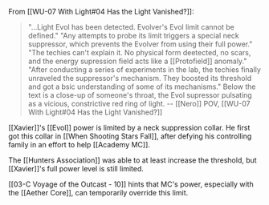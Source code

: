 
From [[WU-07 With Light#04 Has the Light Vanished?]]:
> "...Light Evol has been detected. Evolver's Evol limit cannot be defined."
> "Any attempts to probe its limit triggers a special neck suppressor, which prevents the Evolver from using their full power."
> "The techies can't explain it. No physical form deetected, no scars, and the energy supression field acts like a [[Protofield]] anomaly."
> "After conducting a series of experiments in the lab, the techies finally unraveled the suppressor's mechanism. They boosted its threshold and got a bsic understanding of some of its mechanisms."
> Below the text is a close-up of someone's throat, the Evol supressor pulsating as a vicious, constrictive red ring of light.
> -- [[Nero]] POV, [[WU-07 With Light#04 Has the Light Vanished?]]


[[Xavier]]'s [[Evol]] power is limited by a neck suppression collar. He first got this collar in [[When Shooting Stars Fall]], after defying his controlling family in an effort to help [[Academy MC]].

The [[Hunters Association]] was able to at least increase the threshold, but [[Xavier]]'s full power level is still limited.

[[03-C Voyage of the Outcast - 10]] hints that MC's power, especially with the [[Aether Core]], can temporarily override this limit.
